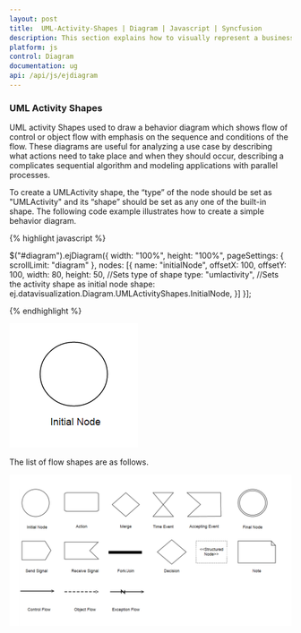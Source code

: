```yaml
---
layout: post
title:  UML-Activity-Shapes | Diagram | Javascript | Syncfusion
description: This section explains how to visually represent a business process and the relationships among its functional blocks.
platform: js
control: Diagram
documentation: ug
api: /api/js/ejdiagram
---
```


### UML Activity Shapes

UML activity Shapes used to draw a behavior diagram which shows flow of control or object flow with emphasis on the sequence and conditions of the flow.
These diagrams are useful for analyzing a use case by describing what actions need to take place and when they should occur, describing a complicates sequential algorithm and modeling applications with parallel processes. 

To create a UMLActivity shape, the “type” of the node should be set as "UMLActivity" and its “shape” should be set as any one of the built-in shape.
The following code example illustrates how to create a simple behavior diagram.
 
 {% highlight javascript %}
 
 $("#diagram").ejDiagram({
	width: "100%",
	height: "100%",
	pageSettings: {
		scrollLimit: "diagram"
	},
	nodes: [{
		name: "initialNode",
		offsetX: 100,
		offsetY: 100,
        width: 80, 
        height: 50,
        //Sets type of shape
         type: "umlactivity",
         //Sets the activity shape as initial node
         shape: ej.datavisualization.Diagram.UMLActivityShapes.InitialNode,
            }]
 }];

{% endhighlight %}	

![UML Activity Shape](Shapes_images/Shapes_img152.png)

The list of flow shapes are as follows.

![List of available UML Activity Shapes](Shapes_images/Shapes_img153.png)

